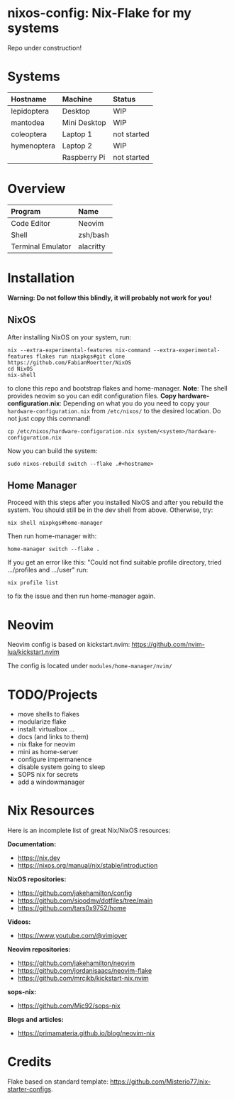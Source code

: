 # nixos-config: Nix-Flake for my systems

Repo under construction!

# Systems

| Hostname | Machine | Status
| :--- | :--- | :---
| lepidoptera | Desktop          | WIP
| mantodea    | Mini Desktop     | WIP
| coleoptera  | Laptop 1         | not started
| hymenoptera | Laptop 2         | WIP
|             | Raspberry Pi     | not started

# Overview
| Program                              | Name                                                                                                                           |
| :---                                 | :---                                                                                                                           |
| Code Editor                          | Neovim|
| Shell                                | zsh/bash |
| Terminal Emulator                    | alacritty |

# Installation
**Warning: Do not follow this blindly, it will probably not work for you!**

## NixOS

After installing NixOS on your system, run:
```
nix --extra-experimental-features nix-command --extra-experimental-features flakes run nixpkgs#git clone https://github.com/FabianMoertter/NixOS
cd NixOS
nix-shell
```
to clone this repo and bootstrap flakes and home-manager. **Note**: The shell provides neovim so you can
edit configuration files.
**Copy hardware-configuration.nix**: Depending on what you do you need to copy your `hardware-configuration.nix`
from `/etc/nixos/` to the desired location. Do not just copy this command!
```
cp /etc/nixos/hardware-configuration.nix system/<system>/hardware-configuration.nix
```
Now you can build the system:
```
sudo nixos-rebuild switch --flake .#<hostname>
```

## Home Manager
Proceed with this steps after you installed NixOS and after you rebuild the system. You should
still be in the dev shell from above. Otherwise, try:
```
nix shell nixpkgs#home-manager
```
Then run home-manager with:
```
home-manager switch --flake .
```
If you get an error like this:
"Could not find suitable profile directory, tried .../profiles and .../user"
run:
```
nix profile list
```
to fix the issue and then run home-manager again.

# Neovim

Neovim config is based on kickstart.nvim: https://github.com/nvim-lua/kickstart.nvim

The config is located under `modules/home-manager/nvim/`

# TODO/Projects
* move shells to flakes
* modularize flake
* install: virtualbox ... 
* docs (and links to them)
* nix flake for neovim
* mini as home-server
* configure impermanence
* disable system going to sleep
* SOPS nix for secrets
* add a windowmanager

# Nix Resources

Here is an incomplete list of great Nix/NixOS resources:

**Documentation:**
* https://nix.dev
* https://nixos.org/manual/nix/stable/introduction

**NixOS repositories:**
* https://github.com/jakehamilton/config
* https://github.com/sioodmy/dotfiles/tree/main
* https://github.com/tars0x9752/home

**Videos:**
* https://www.youtube.com/@vimjoyer

**Neovim repositories:**
* https://github.com/jakehamilton/neovim
* https://github.com/jordanisaacs/neovim-flake
* https://github.com/mrcjkb/kickstart-nix.nvim

**sops-nix:**
* https://github.com/Mic92/sops-nix

**Blogs and articles:**
* https://primamateria.github.io/blog/neovim-nix

# Credits

Flake based on standard template: https://github.com/Misterio77/nix-starter-configs.
